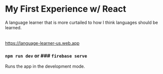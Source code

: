 # My First Experience w/ React
A language learner that is more curtailed to how I think languages should be learned.
<br> <br> <br>
https://language-learner-us.web.app
<br>

### `npm run dev` or ### `firebase serve`

Runs the app in the development mode.

